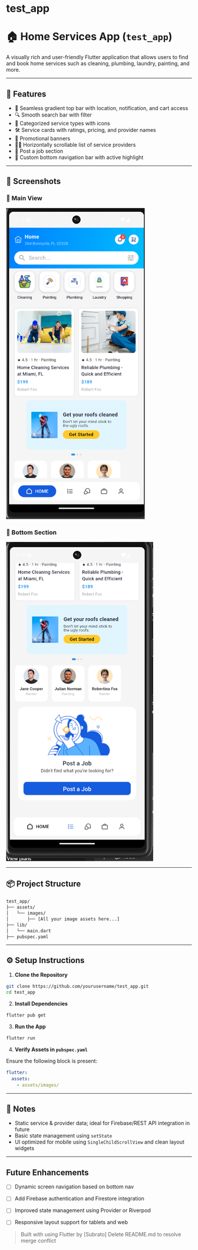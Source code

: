 # test_app

# 🏠 Home Services App (`test_app`)

A visually rich and user-friendly Flutter application that allows users to find and book home services such as cleaning, plumbing, laundry, painting, and more.

---

## 🚀 Features

- 🔵 Seamless gradient top bar with location, notification, and cart access
- 🔍 Smooth search bar with filter
- 🧹 Categorized service types with icons
- 🛠️ Service cards with ratings, pricing, and provider names
- 📢 Promotional banners
- 👩‍🔧 Horizontally scrollable list of service providers
- 📨 Post a job section
- 📱 Custom bottom navigation bar with active highlight

---

## 📸 Screenshots

### 🔼 Main View
![Main View](Test_Image_1.png)

### 🔽 Bottom Section
![Bottom Section](Test_Image_2.png)

---

## 📦 Project Structure

```
test_app/
├── assets/
│   └── images/
│       ├── [All your image assets here...]
├── lib/
│   └── main.dart
├── pubspec.yaml
```

---

## ⚙️ Setup Instructions

1. **Clone the Repository**

```bash
git clone https://github.com/yourusername/test_app.git
cd test_app
```

2. **Install Dependencies**

```bash
flutter pub get
```

3. **Run the App**

```bash
flutter run
```

4. **Verify Assets in `pubspec.yaml`**

Ensure the following block is present:

```yaml
flutter:
  assets:
    - assets/images/
```

---

## 📝 Notes

- Static service & provider data; ideal for Firebase/REST API integration in future
- Basic state management using `setState`
- UI optimized for mobile using `SingleChildScrollView` and clean layout widgets

---

## Future Enhancements

- [ ] Dynamic screen navigation based on bottom nav
- [ ] Add Firebase authentication and Firestore integration
- [ ] Improved state management using Provider or Riverpod
- [ ] Responsive layout support for tablets and web



> Built with using Flutter by [Subrato]
Delete README.md to resolve merge conflict
